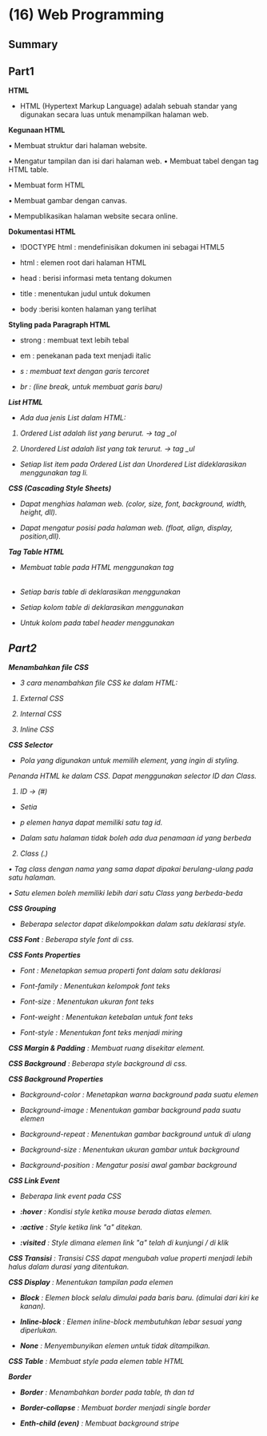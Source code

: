 # (16) Web Programming

## Summary

## Part1

**HTML**

- HTML (Hypertext Markup Language) adalah sebuah standar yang digunakan secara luas untuk menampilkan halaman web.

**Kegunaan HTML**

• Membuat struktur dari halaman website.

• Mengatur tampilan dan isi dari halaman web. • Membuat tabel dengan tag HTML table.

• Membuat form HTML

• Membuat gambar dengan canvas.

• Mempublikasikan halaman website secara online.

**Dokumentasi HTML**

- !DOCTYPE html : mendefinisikan dokumen ini sebagai HTML5

- html : elemen root dari halaman HTML

- head : berisi informasi meta tentang dokumen

- title : menentukan judul untuk dokumen

- body :berisi konten halaman yang terlihat

**Styling pada Paragraph HTML**

- strong : membuat text lebih tebal</strong>

- em :  penekanan pada text menjadi italic<em>

- s : membuat text dengan garis tercoret</a>

- br : (line break, untuk membuat garis baru)


**List HTML**

- Ada dua jenis List dalam HTML:

1. Ordered List adalah list yang berurut. -> tag _ol

2. Unordered List adalah list yang tak terurut. -> tag _ul

- Setiap list item pada Ordered List dan Unordered List dideklarasikan menggunakan tag li.

**CSS (Cascading Style Sheets)**

- Dapat menghias halaman web. (color, size, font, background, width, height, dll).

- Dapat mengatur posisi pada halaman web. (float, align, display, position,dll).

**Tag Table HTML**

- Membuat table pada HTML menggunakan tag <table></table>

- Setiap baris table di deklarasikan menggunakan <tr></tr>

- Setiap kolom table di deklarasikan menggunakan <td></td>

- Untuk kolom pada tabel header menggunakan <th></th>

## Part2

**Menambahkan file CSS**

- 3 cara menambahkan file CSS ke dalam HTML:

1. External CSS

2. Internal CSS

3. Inline CSS

**CSS Selector**

- Pola yang digunakan untuk memilih element, yang ingin di styling.

Penanda HTML ke dalam CSS. Dapat menggunakan selector ID dan Class.

1. ID → (#)

- Setia

- p elemen hanya dapat memiliki satu tag id. 
  
- Dalam satu halaman tidak boleh ada dua penamaan id yang berbeda

2. Class (.)

• Tag class dengan nama yang sama dapat dipakai berulang-ulang pada satu halaman. 

• Satu elemen boleh memiliki lebih dari satu Class yang berbeda-beda

**CSS Grouping**

- Beberapa selector dapat dikelompokkan dalam satu deklarasi style.

**CSS Font** : Beberapa style font di css.

**CSS Fonts Properties**

- Font : Menetapkan semua properti font dalam satu deklarasi

- Font-family : Menentukan kelompok font teks

- Font-size : Menentukan ukuran font teks
  
- Font-weight : Menentukan ketebalan untuk font teks

- Font-style : Menentukan font teks menjadi miring

**CSS Margin & Padding** : Membuat ruang disekitar element.

**CSS Background** : Beberapa style background di css.

**CSS Background Properties**

- Background-color : Menetapkan warna background pada suatu elemen

- Background-image : Menentukan gambar background pada suatu elemen

- Background-repeat : Menentukan gambar background untuk di ulang

- Background-size : Menentukan ukuran gambar untuk background

- Background-position : Mengatur posisi awal gambar background

**CSS Link Event**  

- Beberapa link event pada CSS

- **:hover** : Kondisi style ketika mouse berada diatas elemen.

- **:active** : Style ketika link "a" ditekan.

- **:visited** : Style dimana elemen link "a" telah di kunjungi / di klik

**CSS Transisi** : Transisi CSS dapat mengubah value properti menjadi lebih halus dalam durasi yang ditentukan.

**CSS Display** : Menentukan tampilan pada elemen

- **Block** : Elemen block selalu dimulai pada baris baru. (dimulai dari kiri ke kanan).

- **Inline-block** : Elemen inline-block membutuhkan lebar sesuai yang diperlukan.

- **None** : Menyembunyikan elemen untuk tidak ditampilkan.

**CSS Table** : Membuat style pada elemen table HTML

**Border**

- **Border** : Menambahkan border pada table, th dan td

- **Border-collapse** : Membuat border menjadi single border

- **Enth-child (even)** : Membuat background stripe

